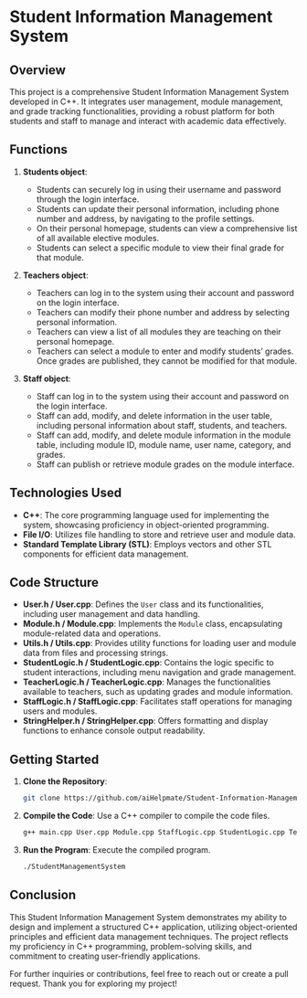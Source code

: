 # Student Information Management System

## Overview

This project is a comprehensive Student Information Management System developed in C++. It integrates user management, module management, and grade tracking functionalities, providing a robust platform for both students and staff to manage and interact with academic data effectively. 

## Functions

1. **Students object**:
   - Students can securely log in using their username and password through the login interface.
   - Students can update their personal information, including phone number and address, by navigating to the profile settings.
   - On their personal homepage, students can view a comprehensive list of all available elective modules.
   - Students can select a specific module to view their final grade for that module.

2. **Teachers object**:
   - Teachers can log in to the system using their account and password on the login interface.
   - Teachers can modify their phone number and address by selecting personal information.
   - Teachers can view a list of all modules they are teaching on their personal homepage.
   - Teachers can select a module to enter and modify students’ grades. Once grades are published, they cannot be modified for that module.

3. **Staff object**:
   - Staff can log in to the system using their account and password on the login interface.
   - Staff can add, modify, and delete information in the user table, including personal information about staff, students, and teachers.
   - Staff can add, modify, and delete module information in the module table, including module ID, module name, user name, category, and grades.
   - Staff can publish or retrieve module grades on the module interface.

## Technologies Used

- **C++**: The core programming language used for implementing the system, showcasing proficiency in object-oriented programming.
- **File I/O**: Utilizes file handling to store and retrieve user and module data.
- **Standard Template Library (STL)**: Employs vectors and other STL components for efficient data management.

## Code Structure

- **User.h / User.cpp**: Defines the `User` class and its functionalities, including user management and data handling.
- **Module.h / Module.cpp**: Implements the `Module` class, encapsulating module-related data and operations.
- **Utils.h / Utils.cpp**: Provides utility functions for loading user and module data from files and processing strings.
- **StudentLogic.h / StudentLogic.cpp**: Contains the logic specific to student interactions, including menu navigation and grade management.
- **TeacherLogic.h / TeacherLogic.cpp**: Manages the functionalities available to teachers, such as updating grades and module information.
- **StaffLogic.h / StaffLogic.cpp**: Facilitates staff operations for managing users and modules.
- **StringHelper.h / StringHelper.cpp**: Offers formatting and display functions to enhance console output readability.

## Getting Started

1. **Clone the Repository**:
   ```bash
   git clone https://github.com/aiHelpmate/Student-Information-Management-System.git
   ```

2. **Compile the Code**:
   Use a C++ compiler to compile the code files.
   ```bash
   g++ main.cpp User.cpp Module.cpp StaffLogic.cpp StudentLogic.cpp TeacherLogic.cpp Utils.cpp StringHelper.cpp -o StudentManagementSystem
   ```

3. **Run the Program**:
   Execute the compiled program.
   ```bash
   ./StudentManagementSystem
   ```

## Conclusion

This Student Information Management System demonstrates my ability to design and implement a structured C++ application, utilizing object-oriented principles and efficient data management techniques. The project reflects my proficiency in C++ programming, problem-solving skills, and commitment to creating user-friendly applications.

For further inquiries or contributions, feel free to reach out or create a pull request. Thank you for exploring my project!
